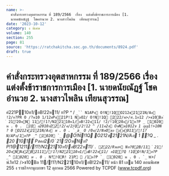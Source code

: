 ```yaml
---
name: >-
  คำสั่งกระทรวงอุตสาหกรรม ที่ 189/2566  เรื่อง  แต่งตั้งข้าราชการการเมือง [1.
  นายดนัยณัฏฐ์  โชคอำนวย 2. นางสาวไพลิน  เทียนสุวรรณ]
date: '2023-10-12'
category: ง พิเศษ
volume: 140
section: 255
page: 81
source: 'https://ratchakitcha.soc.go.th/documents/8924.pdf'
draft: true
---
```


# คำสั่งกระทรวงอุตสาหกรรม ที่ 189/2566  เรื่อง  แต่งตั้งข้าราชการการเมือง [1. นายดนัยณัฏฐ์  โชคอำนวย 2. นางสาวไพลิน  เทียนสุวรรณ]

คํ221P10ท1/อB!22ห11/ ท?P _^_ / `_`` N1APอ O!N!1QO212ช2121N/Aอ !2/ท?PR O /?พ10 1/12ชPอ21P!1 NลO2/ O!N!1Q 222/พ>/พ์.1ท12 />ช10Bล ํ 21!ํ2OหN 11/!1?/N22110ท1/อB!22ห11/ !2/!1020ล/1ท?P _ 1020 พ . 0 . `_`` 1Q อ2010อํ22!2/ค/2/Q/2!12 ^ /11ค2อ OหNพ1012ช 1 ญญ1!>10N ? 0 O212ช2121N/Aอ พ . 0 . `_a_ O /0ค/2/NหOชอ อค011/!1?N/APอ/1ท?P _^ 1020 `_`` @O!N!1Q O212ช2121N/Aอ 1 ?Q _ . 20 101์ Pชคอํ2/0 ํ 21!ํ2OหNท?P!1@1211/!1?/N22110ท1/อB!22ห11/ ` . 222/Rพล> Nท?02B/11 ํ 21!ํ2OหNNล2B2111/!1?/N22110ท1/อB!22ห11/ ท1Q?Q !1QO!N/1ท?P _^ 1020 พ . 0 . `_`` N!็!OR! 21P  /1ท?P `_ 1020 พ . 0 . `_`` พ>/พ์.1ท12 />ช10Bล 11/!1?/N22110ท1/อB!22ห11/ หน้า 81 เลม 140 ตอนพิเศษ 255 ง ราชกิจจานุเบกษา 12 ตุลาคม 2566 Powered by TCPDF (www.tcpdf.org)
